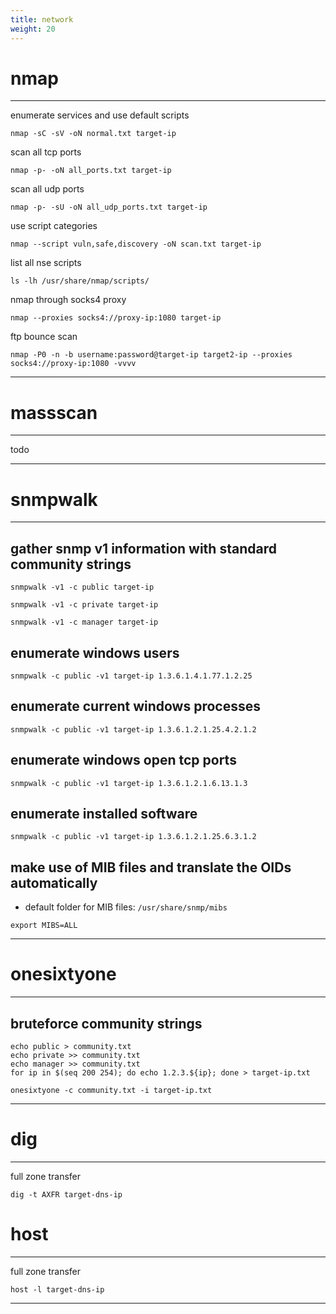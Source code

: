 ```yaml
---
title: network
weight: 20
---
```


# nmap
----------------

enumerate services and use default scripts  

```shell
nmap -sC -sV -oN normal.txt target-ip
```

scan all tcp ports  

```shell
nmap -p- -oN all_ports.txt target-ip
```

scan all udp ports  
```shell
nmap -p- -sU -oN all_udp_ports.txt target-ip
```

use script categories  
```shell
nmap --script vuln,safe,discovery -oN scan.txt target-ip
```

list all nse scripts  
```shell
ls -lh /usr/share/nmap/scripts/
```

nmap through socks4 proxy  
```shell
nmap --proxies socks4://proxy-ip:1080 target-ip
```

ftp bounce scan
```shell
nmap -P0 -n -b username:password@target-ip target2-ip --proxies socks4://proxy-ip:1080 -vvvv
```
----------------

# massscan
----------------
todo

----------------

# snmpwalk
----------------

## gather snmp v1 information with standard community strings
```shell
snmpwalk -v1 -c public target-ip
```
```shell
snmpwalk -v1 -c private target-ip
```
```shell
snmpwalk -v1 -c manager target-ip
```

## enumerate windows users
```shell
snmpwalk -c public -v1 target-ip 1.3.6.1.4.1.77.1.2.25
```
    
## enumerate current windows processes
```shell
snmpwalk -c public -v1 target-ip 1.3.6.1.2.1.25.4.2.1.2
```
    
## enumerate windows open tcp ports
```shell
snmpwalk -c public -v1 target-ip 1.3.6.1.2.1.6.13.1.3
```
 
## enumerate installed software
```shell
snmpwalk -c public -v1 target-ip 1.3.6.1.2.1.25.6.3.1.2
```

## make use of MIB files and translate the OIDs automatically
- default folder for MIB files: `/usr/share/snmp/mibs`
```shell
export MIBS=ALL
```
----------------

# onesixtyone
----------------

## bruteforce community strings
```shell
echo public > community.txt
echo private >> community.txt
echo manager >> community.txt
for ip in $(seq 200 254); do echo 1.2.3.${ip}; done > target-ip.txt
```

```shell
onesixtyone -c community.txt -i target-ip.txt
```
----------------


# dig
----------------

full zone transfer
```shell
dig -t AXFR target-dns-ip
```
# host
----------------

full zone transfer
```shell
host -l target-dns-ip
```
----------------